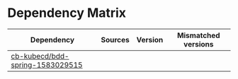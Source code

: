 # Dependency Matrix

Dependency | Sources | Version | Mismatched versions
---------- | ------- | ------- | -------------------
[cb-kubecd/bdd-spring-1583029515](https://github.com/cb-kubecd/bdd-spring-1583029515.git) |  | []() | 
